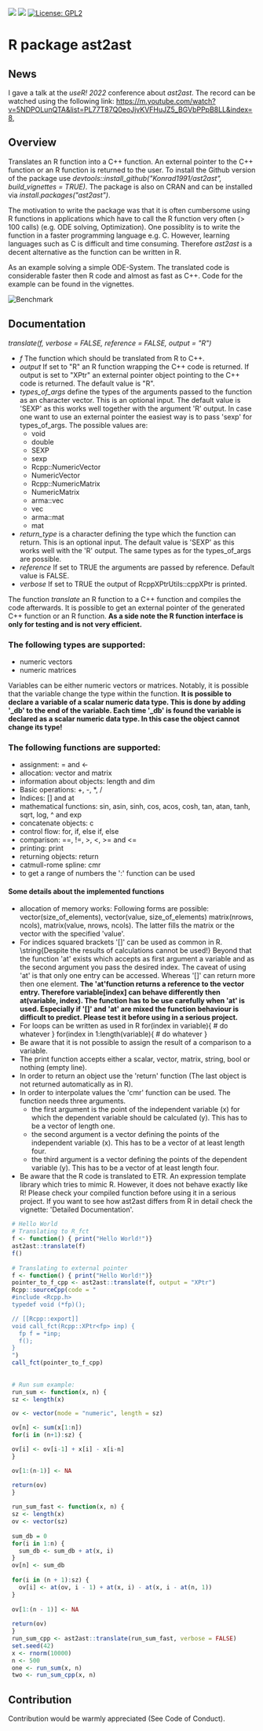 <!-- badges: start -->
[![](http://cranlogs.r-pkg.org/badges/last-month/ast2ast?color=green)](https://cran.r-project.org/package=ast2ast)
[![](https://www.r-pkg.org/badges/version/ast2ast?color=green)](https://cran.r-project.org/package=ast2ast)
[![License: GPL2](https://img.shields.io/badge/license-GPL2-blue.svg)](https://cran.r-project.org/web/licenses/GPL2)
<!-- badges: end -->


# R package ast2ast

## News


I gave a talk at the *useR! 2022* conference about *ast2ast*. The record can be watched using the following link: https://m.youtube.com/watch?v=5NDPOLunQTA&list=PL77T87Q0eoJjvKVFHuJZ5_BGVbPPpB8LL&index=8,


## Overview


Translates an R function into a C++ function. An external pointer to the C++ function or an R function is returned to the user. To install the Github version of the package use *devtools::install_github("Konrad1991/ast2ast", build_vignettes = TRUE)*. The package is also on CRAN and can be installed via *install.packages("ast2ast")*. 

The motivation to write the package was that it is often cumbersome using R functions in applications which have to call the R function very often (> 100 calls) (e.g. ODE solving, Optimization). One possiblity is to write the function in a faster programming language e.g. C. However, learning languages such as C is difficult and time consuming. Therefore *ast2ast* is a decent alternative as the function can be written in R.    

As an example solving a simple ODE-System. The translated code is considerable faster then R code and almost as fast as C++. Code for the example can be found in the vignettes.



![Benchmark](https://github.com/Konrad1991/ast2ast/blob/master/vignettes/benchmark.png)



## Documentation


*translate(f, verbose = FALSE, reference = FALSE, output = "R")*

- *f* The function which should be translated from R to C++.
- *output* If set to "R" an R function wrapping the C++ code is returned. If output is set to "XPtr" an external pointer object pointing to the C++ code is returned. The default value is "R".
- *types_of_args* define the types of the arguments passed to the function as an character vector. This is an optional input. The default value is 'SEXP' as this works well together with the argument 'R' output. In case one want to use an external pointer the easiest way is to pass 'sexp' for types_of_args. The possible values are: 
    * void
    * double
    * SEXP
    * sexp
    * Rcpp::NumericVector
    * NumericVector
    * Rcpp::NumericMatrix
    * NumericMatrix
    * arma::vec
    * vec
    * arma::mat
    * mat
- *return_type* is a character defining the type which the function can return. This is an optional input. The default value is 'SEXP' as this works well with the 'R' output. The same types as for the types_of_args are possible.
- *reference* If set to TRUE the arguments are passed by reference. Default value is FALSE.
- *verbose* If set to TRUE the output of RcppXPtrUtils::cppXPtr is printed.

The function *translate* an R function to a C++ function and compiles the code afterwards. It is possible to get an external pointer of the generated C++ function or an R function. **As a side note the R function interface is only for testing and is not very efficient.**


### The following types are supported:

* numeric vectors
* numeric matrices

Variables can be either numeric vectors or matrices.
Notably, it is possible that the variable change the type within the function.
**It is possible to declare a variable of a scalar numeric data type.
This is done by adding '_db' to the end of the variable. Each time '_db' is found
the variable is declared as a scalar numeric data type. In this case the
object cannot change its type!**


### The following functions are supported:


* assignment: = and <-
* allocation: vector and matrix
* information about objects: length and dim
* Basic operations: +, -, *, /
* Indices: [] and at
* mathematical functions: sin, asin, sinh, cos, acos, cosh, tan, atan, tanh, sqrt, log, ^ and exp
* concatenate objects: c
* control flow: for, if, else if, else
* comparison: ==, !=, >, <, >= and <=
* printing: print
* returning objects: return
* catmull-rome spline: cmr
* to get a range of numbers the ':' function can be used


#### Some details about the implemented functions


* allocation of memory works: Following forms are possible: vector(size_of_elements), vector(value, size_of_elements) matrix(nrows, ncols), matrix(value, nrows, ncols). The latter fills the matrix or the vector with the specified 'value'.
* For indices squared brackets '[]' can be used as common in R. \string{Despite the results of calculations cannot be used!} Beyond that the function 'at' exists which accepts as first argument a variable and as the second argument you pass the desired index. The caveat of using 'at' is that only one entry can be accessed. Whereas '[]' can return more then one element. **The 'at'function returns a reference to the vector entry. Therefore variable[index] can behave differently then at(variable, index). The function has to be use carefully when 'at' is used. Especially if '[]' and 'at' are mixed the function behaviour is difficult to predict. Please test it before using in a serious project.**
* For loops can be written as used in R
        for(index in variable)\{
            # do whatever
        \}
        for(index in 1:length(variable)\{
            # do whatever
        \}
* Be aware that it is not possible to assign the result of a comparison to a variable.
* The print function accepts either a scalar, vector, matrix, string, bool or nothing (empty line).
* In order to return an object use the 'return' function (The last object is not returned automatically as in R).
* In order to interpolate values the 'cmr' function can be used. The function needs three arguments.
    * the first argument is the point of the independent variable (x) for which the dependent variable should be calculated (y). This has to be a vector of length one.
    * the second argument is a vector defining the points of the independent variable (x). This has to be a vector of at least length four.
    * the third argument is a vector defining the points of the dependent variable (y). This has to be a vector of at least length four.
* Be aware that the R code is translated to ETR. An expression template library which tries to mimic R.
However, it does not behave exactly like R! Please check your compiled function before using it in a serious project.
If you want to see how ast2ast differs from R in detail check the vignette: 'Detailed Documentation'.





```R
 # Hello World
 # Translating to R_fct
 f <- function() { print("Hello World!")}
 ast2ast::translate(f)
 f()
 
 # Translating to external pointer
 f <- function() { print("Hello World!")}
 pointer_to_f_cpp <- ast2ast::translate(f, output = "XPtr")
 Rcpp::sourceCpp(code = "
 #include <Rcpp.h>
 typedef void (*fp)();

 // [[Rcpp::export]]
 void call_fct(Rcpp::XPtr<fp> inp) {
   fp f = *inp;
   f();
 }
 ")
 call_fct(pointer_to_f_cpp)
 
 
 # Run sum example:
 run_sum <- function(x, n) {
 sz <- length(x)

 ov <- vector(mode = "numeric", length = sz)

 ov[n] <- sum(x[1:n])
 for(i in (n+1):sz) {

 ov[i] <- ov[i-1] + x[i] - x[i-n]
 }

 ov[1:(n-1)] <- NA

 return(ov)
 }
 
 run_sum_fast <- function(x, n) {
 sz <- length(x)
 ov <- vector(sz)
 
 sum_db = 0
 for(i in 1:n) {
   sum_db <- sum_db + at(x, i)
 }
 ov[n] <- sum_db
 
 for(i in (n + 1):sz) {
   ov[i] <- at(ov, i - 1) + at(x, i) - at(x, i - at(n, 1))
 }
 
 ov[1:(n - 1)] <- NA
 
 return(ov)
 }
 run_sum_cpp <- ast2ast::translate(run_sum_fast, verbose = FALSE)
 set.seed(42)
 x <- rnorm(10000)
 n <- 500
 one <- run_sum(x, n)
 two <- run_sum_cpp(x, n)

```

## Contribution


Contribution would be warmly appreciated (See Code of Conduct).


